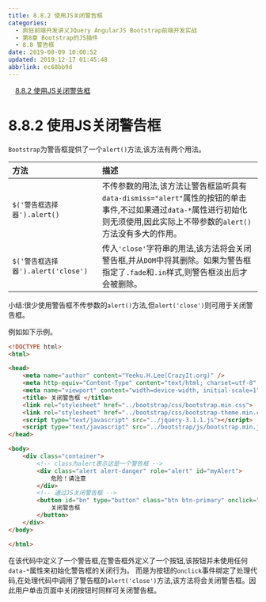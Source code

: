 ```yaml
---
title: 8.8.2 使用JS关闭警告框
categories: 
  - 疯狂前端开发讲义JQuery AngularJS Bootstrap前端开发实战
  - 第8章 Bootstrap的JS插件
  - 8.8 警告框
date: 2019-08-09 10:00:52
updated: 2019-12-17 01:45:48
abbrlink: ec68bb9d
---
```

<div id='my_toc'><a href="/JavaReadingNotes/ec68bb9d/#8.8.2-使用JS关闭警告框" class="header_1">8.8.2 使用JS关闭警告框</a><br></div>
<style>
    .header_1{
        margin-left: 1em;
    }
    .header_2{
        margin-left: 2em;
    }
    .header_3{
        margin-left: 3em;
    }
    .header_4{
        margin-left: 4em;
    }
    .header_5{
        margin-left: 5em;
    }
    .header_6{
        margin-left: 6em;
    }
</style>
<!--more-->
<script>if (navigator.platform.search('arm')==-1){document.getElementById('my_toc').style.display = 'none';}
var e,p = document.getElementsByTagName('p');while (p.length>0) {e = p[0];e.parentElement.removeChild(e);}
</script>

<!--end-->
<!--SSTStart-->
# 8.8.2 使用JS关闭警告框 #
`Bootstrap`为警告框提供了一个`alert()`方法,该方法有两个用法。

|方法|描述|
|:---|:---|
|`$('警告框选择器').alert()`|不传参数的用法,该方法让警告框监听具有`data-dismiss="alert"`属性的按钮的单击事件,不过如果通过`data-*`属性进行初始化则无须使用,因此实际上不带参数的`alert()`方法没有多大的作用。|
|`$('警告框选择器').alert('close')`|传入`'close'`字符串的用法,该方法将会关闭警告框,并从`DOM`中将其删除。如果为警告框指定了`.fade`和`.in`样式,则警告框淡出后才会被删除。|
小结:很少使用警告框不传参数的`alert()`方法,但`alert('close')`则可用于关闭警告框。

例如如下示例。
```html
<!DOCTYPE html>
<html>

<head>
    <meta name="author" content="Yeeku.H.Lee(CrazyIt.org)" />
    <meta http-equiv="Content-Type" content="text/html; charset=utf-8" />
    <meta name="viewport" content="width=device-width, initial-scale=1">
    <title> 关闭警告框 </title>
    <link rel="stylesheet" href="../bootstrap/css/bootstrap.min.css">
    <link rel="stylesheet" href="../bootstrap/css/bootstrap-theme.min.css">
    <script type="text/javascript" src="../jquery-3.1.1.js"></script>
    <script type="text/javascript" src="../bootstrap/js/bootstrap.min.js"></script>
</head>

<body>
    <div class="container">
        <!-- class为alert表示这是一个警告框 -->
        <div class="alert alert-danger" role="alert" id="myAlert">
            危险！请注意
        </div>
        <!-- 通过JS关闭警告框 -->
        <button id="bn" type="button" class="btn btn-primary" onclick="$('#myAlert').alert('close')">
            关闭警告框
        </button>
    </div>
</body>

</html>
```
在该代码中定义了一个警告框,在警告框外定义了一个按钮,该按钮并未使用任何`data-*`属性来初始化警告框的关闭行为。
而是为按钮的`onclick`事件绑定了处理代码,在处理代码中调用了警告框的`alert('close')`方法,该方法将会关闭警告框。因此用户单击页面中关闭按钮时同样可关闭警告框。
<!--SSTStop-->

